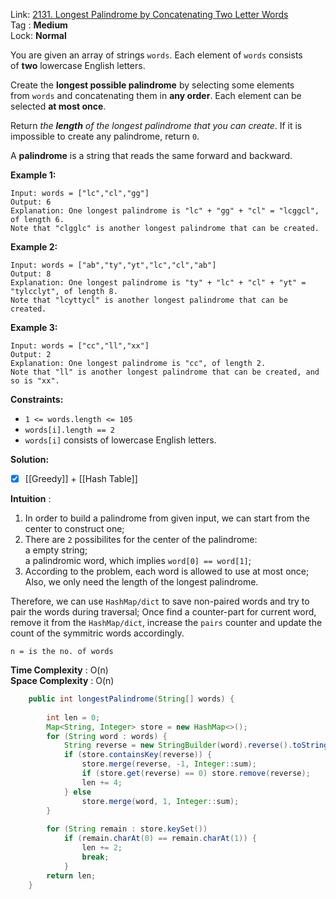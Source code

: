 Link: [2131. Longest Palindrome by Concatenating Two Letter Words](https://leetcode.com/problems/longest-palindrome-by-concatenating-two-letter-words/) <br>
Tag : **Medium**<br>
Lock: **Normal**

You are given an array of strings `words`. Each element of `words` consists of **two** lowercase English letters.

Create the **longest possible palindrome** by selecting some elements from `words` and concatenating them in **any order**. Each element can be selected **at most once**.

Return _the **length** of the longest palindrome that you can create_. If it is impossible to create any palindrome, return `0`.

A **palindrome** is a string that reads the same forward and backward.

**Example 1:**
```
Input: words = ["lc","cl","gg"]
Output: 6
Explanation: One longest palindrome is "lc" + "gg" + "cl" = "lcggcl", of length 6.
Note that "clgglc" is another longest palindrome that can be created.
```

**Example 2:**
```
Input: words = ["ab","ty","yt","lc","cl","ab"]
Output: 8
Explanation: One longest palindrome is "ty" + "lc" + "cl" + "yt" = "tylcclyt", of length 8.
Note that "lcyttycl" is another longest palindrome that can be created.
```

**Example 3:**
```
Input: words = ["cc","ll","xx"]
Output: 2
Explanation: One longest palindrome is "cc", of length 2.
Note that "ll" is another longest palindrome that can be created, and so is "xx".
```

**Constraints:**
-   `1 <= words.length <= 105`
-   `words[i].length == 2`
-   `words[i]` consists of lowercase English letters.

**Solution:**
- [x] [[Greedy]] + [[Hash Table]]

**Intuition** :
1.  In order to build a palindrome from given input, we can start from the center to construct one;
2.  There are `2` possibilites for the center of the palindrome:  
    a empty string;  
    a palindromic word, which implies `word[0] == word[1]`;
3.  According to the problem, each word is allowed to use at most once; Also, we only need the length of the longest palindrome.

Therefore, we can use `HashMap/dict` to save non-paired words and try to pair the words during traversal; Once find a counter-part for current word, remove it from the `HashMap/dict`, increase the `pairs` counter and update the count of the symmitric words accordingly.

```
n = is the no. of words
```
**Time Complexity** : O(n)<br>
**Space Complexity** : O(n)

```java
    public int longestPalindrome(String[] words) {
        
        int len = 0;
        Map<String, Integer> store = new HashMap<>();
        for (String word : words) {
            String reverse = new StringBuilder(word).reverse().toString();
            if (store.containsKey(reverse)) {
                store.merge(reverse, -1, Integer::sum);
                if (store.get(reverse) == 0) store.remove(reverse);
                len += 4;
            } else 
                store.merge(word, 1, Integer::sum);
        }
        
        for (String remain : store.keySet())
            if (remain.charAt(0) == remain.charAt(1)) {
                len += 2;
                break;
            }
        return len;
    }
```
